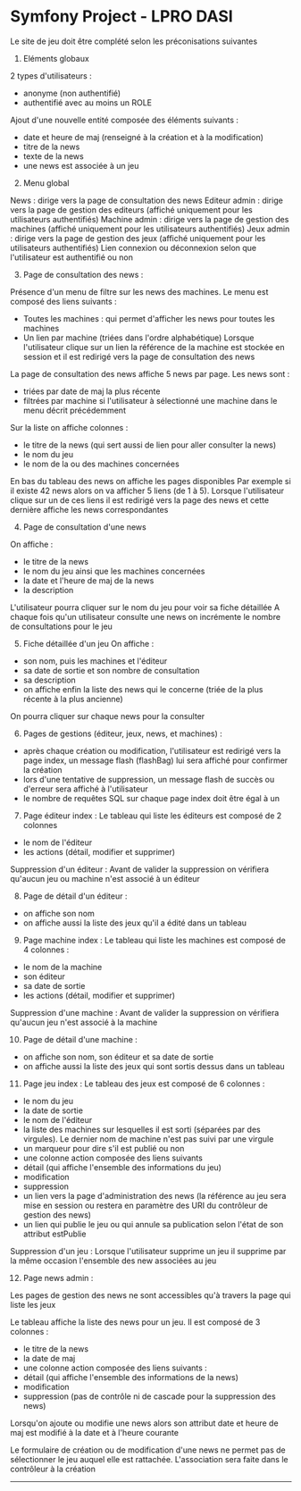# Symfony Project - LPRO DASI

Le site de jeu doit être complété selon les préconisations suivantes

1) Eléments globaux

2 types d'utilisateurs :
- anonyme (non authentifié)
- authentifié avec au moins un ROLE

Ajout d'une nouvelle entité composée des éléments suivants :
- date et heure de maj (renseigné à la création et à la modification)
- titre de la news
- texte de la news
- une news est associée à un jeu

2) Menu global

News : dirige vers la page de consultation des news 
Editeur admin : dirige vers la page de gestion des editeurs (affiché uniquement pour les utilisateurs authentifiés)
Machine admin : dirige vers la page de gestion des machines (affiché uniquement pour les utilisateurs authentifiés)
Jeux admin : dirige vers la page de gestion des jeux (affiché uniquement pour les utilisateurs authentifiés)
Lien connexion ou déconnexion selon que l'utilisateur est authentifié ou non


3) Page de consultation des news :

Présence d'un menu de filtre sur les news des machines. Le menu est composé des liens suivants :
- Toutes les machines : qui permet d'afficher les news pour toutes les machines
- Un lien par machine (triées dans l'ordre alphabétique)
Lorsque l'utilisateur clique sur un lien la référence de la machine est stockée en session et il est redirigé vers la page de consultation des news

La page de consultation des news affiche 5 news par page.
Les news sont :
- triées par date de maj la plus récente
- filtrées par machine si l'utilisateur à sélectionné une machine dans le menu décrit précédemment

Sur la liste on affiche colonnes :
- le titre de la news (qui sert aussi de lien pour aller consulter la news)
- le nom du jeu
- le nom de la ou des machines concernées

En bas du tableau des news on affiche les pages disponibles
Par exemple si il existe 42 news alors on va afficher 5 liens (de 1 à 5). 
Lorsque l'utilisateur clique sur un de ces liens il est redirigé vers la page des news et cette dernière affiche les news correspondantes


4) Page de consultation d'une news

On affiche :
- le titre de la news
- le nom du jeu ainsi que les machines concernées
- la date et l'heure de maj de la news
- la description

L'utilisateur pourra cliquer sur le nom du jeu pour voir sa fiche détaillée
A chaque fois qu'un utilisateur consulte une news on incrémente le nombre de consultations pour le jeu


5) Fiche détaillée d'un jeu
On affiche :
- son nom, puis les machines et l'éditeur
- sa date de sortie et son nombre de consultation
- sa description
- on affiche enfin la liste des news qui le concerne (triée de la plus récente à la plus ancienne)

On pourra cliquer sur chaque news pour la consulter


6) Pages de gestions (éditeur, jeux, news, et machines) :
- après chaque création ou modification, l'utilisateur est redirigé vers la page index, un message flash (flashBag) lui sera affiché pour confirmer la création
- lors d'une tentative de suppression, un message flash de succès ou d'erreur sera affiché à l'utilisateur
- le nombre de requêtes SQL sur chaque page index doit être égal à un


7) Page éditeur index :
Le tableau qui liste les éditeurs est composé de 2 colonnes
- le nom de l'éditeur
- les actions (détail, modifier et supprimer)

Suppression d'un éditeur :
Avant de valider la suppression on vérifiera qu'aucun jeu ou machine n'est associé à un éditeur

8) Page de détail d'un éditeur :
- on affiche son nom
- on affiche aussi la liste des jeux qu'il a édité dans un tableau


9) Page machine index :
Le tableau qui liste les machines est composé de 4 colonnes :
- le nom de la machine
- son éditeur
- sa date de sortie
- les actions (détail, modifier et supprimer)

Suppression d'une machine :
Avant de valider la suppression on vérifiera qu'aucun jeu n'est associé à la machine

10) Page de détail d'une machine :
- on affiche son nom, son éditeur et sa date de sortie
- on affiche aussi la liste des jeux qui sont sortis dessus dans un tableau

11) Page jeu index :
Le tableau des jeux est composé de 6 colonnes :
- le nom du jeu
- la date de sortie
- le nom de l'éditeur
- la liste des machines sur lesquelles il est sorti (séparées par des virgules). Le dernier nom de machine n'est pas suivi par une virgule
- un marqueur pour dire s'il est publié ou non
- une colonne action composée des liens suivants
- détail (qui affiche l'ensemble des informations du jeu)
- modification
- suppression
- un lien vers la page d'administration des news (la référence au jeu sera mise en session ou restera en paramètre des URI du contrôleur de gestion des news)
- un lien qui publie le jeu ou qui annule sa publication selon l'état de son attribut estPublie

Suppression d'un jeu :
Lorsque l'utilisateur supprime un jeu il supprime par la même occasion l'ensemble des new associées au jeu

12) Page news admin :

Les pages de gestion des news ne sont accessibles qu'à travers la page qui liste les jeux

Le tableau affiche la liste des news pour un jeu. Il est composé de 3 colonnes :
- le titre de la news
- la date de maj
- une colonne action composée des liens suivants :
- détail (qui affiche l'ensemble des informations de la news)
- modification
- suppression (pas de contrôle ni de cascade pour la suppression des news)

Lorsqu'on ajoute ou modifie une news alors son attribut date et heure de maj est modifié à la date et à l'heure courante

Le formulaire de création ou de modification d'une news ne permet pas de sélectionner le jeu auquel elle est rattachée. L'association sera faite dans le contrôleur à la création

---------------------------
